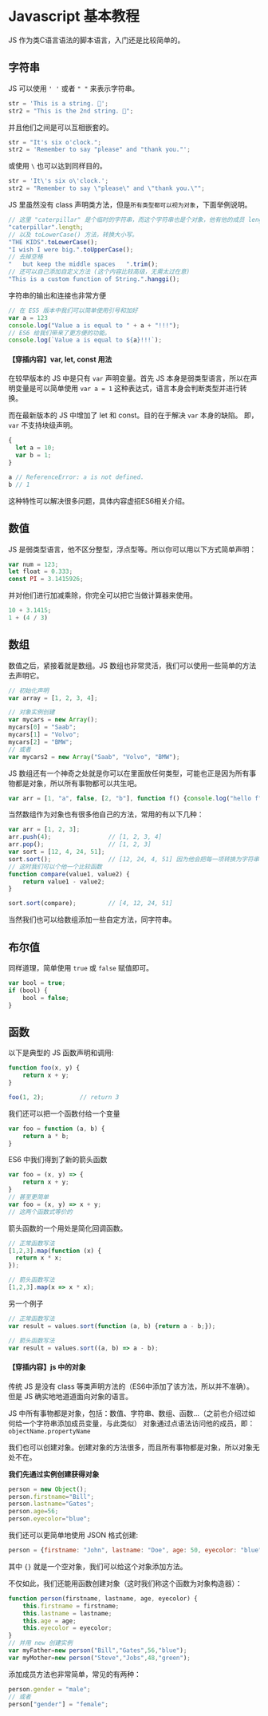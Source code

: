 # Javascript 基本教程

JS 作为类C语言语法的脚本语言，入门还是比较简单的。

## 字符串

JS 可以使用 `' '` 或者 `" "` 来表示字符串。

```js
str = 'This is a string. 👏';
str2 = "This is the 2nd string. 💁";
```

并且他们之间是可以互相嵌套的。

```js
str = "It's six o'clock.";
str2 = 'Remember to say "please" and "thank you."';
```

或使用 `\` 也可以达到同样目的。

```js
str = 'It\'s six o\'clock.';
str2 = "Remember to say \"please\" and \"thank you.\"";
```

JS 里虽然没有 class 声明类方法，但是`所有类型都可以视为对象`，下面举例说明。

```js
// 这里 "caterpillar" 是个临时的字符串，而这个字符串也是个对象，他有他的成员 length 表达当前字符串长度。
"caterpillar".length;
// 以及 toLowerCase() 方法，转换大小写。
"THE KIDS".toLowerCase();
"I wish I were big.".toUpperCase();
// 去掉空格
"   but keep the middle spaces   ".trim();
// 还可以自己添加自定义方法 (这个内容比较高级，无需太过在意)
"This is a custom function of String.".hanggi();
```

字符串的输出和连接也非常方便

```js
// 在 ES5 版本中我们可以简单使用引号和加好
var a = 123
console.log("Value a is equal to " + a + "!!!");
// ES6 给我们带来了更方便的功能。
console.log(`Value a is equal to ${a}!!!`);
```

#### 【穿插内容】var, let, const 用法

在较早版本的 JS 中是只有 `var` 声明变量。首先 JS 本身是弱类型语言，所以在声明变量是可以简单使用 `var a = 1` 这种表达式，语言本身会判断类型并进行转换。

而在最新版本的 JS 中增加了 let 和 const。目的在于解决 `var` 本身的缺陷。
即，`var` 不支持块级声明。

```js
{
  let a = 10;
  var b = 1;
}

a // ReferenceError: a is not defined.
b // 1
```
这种特性可以解决很多问题，具体内容虚招ES6相关介绍。

## 数值

JS 是弱类型语言，他不区分整型，浮点型等。所以你可以用以下方式简单声明：

```js
var num = 123;
let float = 0.333;
const PI = 3.1415926;
```

并对他们进行加减乘除，你完全可以把它当做计算器来使用。

```js
10 + 3.1415;
1 + (4 / 3)
```

## 数组

数值之后，紧接着就是数组。JS 数组也非常灵活，我们可以使用一些简单的方法去声明它。

```js
// 初始化声明
var array = [1, 2, 3, 4];

// 对象实例创建
var mycars = new Array();
mycars[0] = "Saab";
mycars[1] = "Volvo";
mycars[2] = "BMW";
// 或者
var mycars2 = new Array("Saab", "Volvo", "BMW");
```

JS 数组还有一个神奇之处就是你可以在里面放任何类型，可能也正是因为所有事物都是对象，所以所有事物都可以共生吧。

```js
var arr = [1, "a", false, [2, "b"], function f() {console.log("hello f")}]
```

当然数组作为对象也有很多他自己的方法，常用的有以下几种：

```js
var arr = [1, 2, 3];
arr.push(4);                // [1, 2, 3, 4]
arr.pop();                  // [1, 2, 3]
var sort = [12, 4, 24, 51];
sort.sort();                // [12, 24, 4, 51] 因为他会把每一项转换为字符串，所以排序如此
// 这时我们可以个他一个比较函数
function compare(value1, value2) {
    return value1 - value2;
}

sort.sort(compare);         // [4, 12, 24, 51]
```

当然我们也可以给数组添加一些自定方法，同字符串。

## 布尔值

同样道理，简单使用 `true` 或 `false` 赋值即可。

```js
var bool = true;
if (bool) {
    bool = false;
}
```

## 函数

以下是典型的 JS 函数声明和调用:

```js
function foo(x, y) {
    return x + y;
}

foo(1, 2);          // return 3
```

我们还可以把一个函数付给一个变量

```js
var foo = function (a, b) {
    return a * b;
}
```

ES6 中我们得到了新的箭头函数

```js
var foo = (x, y) => {
    return x + y;
}
// 甚至更简单
var foo = (x, y) => x + y;
// 这两个函数式等价的
```

箭头函数的一个用处是简化回调函数。

```js
// 正常函数写法
[1,2,3].map(function (x) {
  return x * x;
});

// 箭头函数写法
[1,2,3].map(x => x * x);
```
另一个例子
```js
// 正常函数写法
var result = values.sort(function (a, b) {return a - b;});

// 箭头函数写法
var result = values.sort((a, b) => a - b);
```

#### 【穿插内容】js 中的对象

传统 JS 是没有 class 等类声明方法的（ES6中添加了该方法，所以并不准确）。但是 JS 确实地地道道面向对象的语言。

JS 中所有事物都是对象，包括：数值、字符串、数组、函数...（之前也介绍过如何给一个字符串添加成员变量，与此类似）
对象通过点语法访问他的成员，即：`objectName.propertyName`

我们也可以创建对象。创建对象的方法很多，而且所有事物都是对象，所以对象无处不在。

**我们先通过实例创建获得对象**

```js
person = new Object();
person.firstname="Bill";
person.lastname="Gates";
person.age=56;
person.eyecolor="blue";
```

我们还可以更简单地使用 JSON 格式创建:

```js
person = {firstname: "John", lastname: "Doe", age: 50, eyecolor: "blue"};
```

其中 `{}` 就是一个空对象，我们可以给这个对象添加方法。

不仅如此，我们还能用函数创建对象（这时我们称这个函数为对象构造器）：

```js
function person(firstname, lastname, age, eyecolor) {
    this.firstname = firstname;
    this.lastname = lastname;
    this.age = age;
    this.eyecolor = eyecolor;
}
// 并用 new 创建实例
var myFather=new person("Bill","Gates",56,"blue");
var myMother=new person("Steve","Jobs",48,"green");
```

添加成员方法也非常简单，常见的有两种：

```js
person.gender = "male";
// 或者
person["gender"] = "female";
```

